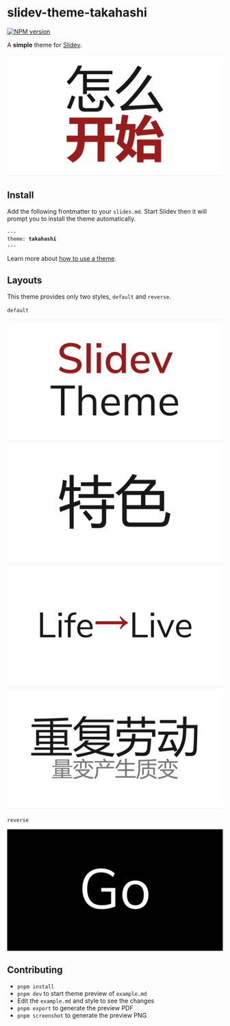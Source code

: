 # slidev-theme-takahashi

[![NPM version](https://img.shields.io/npm/v/slidev-theme-takahashi?color=3AB9D4&label=)](https://www.npmjs.com/package/slidev-theme-takahashi)

A **simple** theme for [Slidev](https://github.com/slidevjs/slidev).

<!--
  Learn more about how to write a theme:
  https://sli.dev/themes/write-a-theme.html
--->

<!--
  run `npm run dev` to check out the slides for more details of how to start writing a theme
-->

<!--
  Put some screenshots here to demonstrate your theme

  Live demo: [...]
-->

![How to start](./screenshots/07.png)

## Install

Add the following frontmatter to your `slides.md`. Start Slidev then it will prompt you to install the theme automatically.

<pre><code>---
theme: <b>takahashi</b>
---</code></pre>

Learn more about [how to use a theme](https://sli.dev/themes/use).

## Layouts

This theme provides only two styles, `default` and `reverse`.

`default`

![](./screenshots/01.png)
![](./screenshots/02.png)
![](./screenshots/03.png)
![](./screenshots/06.png)

`reverse`

![](./screenshots/05.png)

## Contributing

- `pnpm install`
- `pnpm dev` to start theme preview of `example.md`
- Edit the `example.md` and style to see the changes
- `pnpm export` to generate the preview PDF
- `pnpm screenshot` to generate the preview PNG
